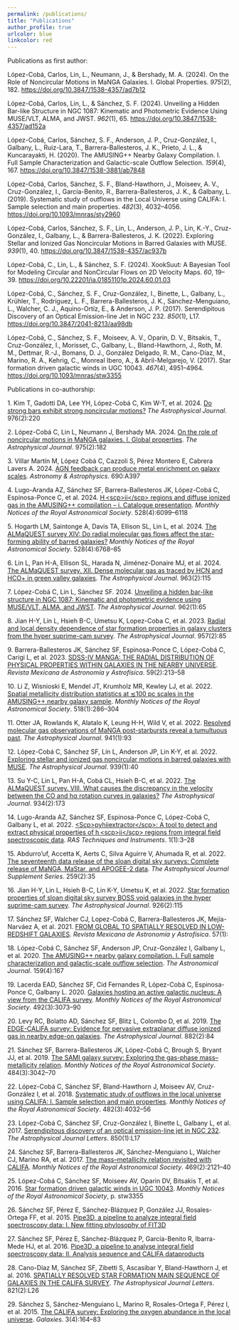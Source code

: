 ```yaml
---
permalink: /publications/
title: "Publications"
author_profile: true
urlcolor: blue
linkcolor: red
---
```


Publications as first author:

López-Cobá, Carlos, Lin, L., Neumann, J., & Bershady, M. A. (2024).
<span class="nocase">On the Role of Noncircular Motions in MaNGA
Galaxies. I. Global Properties</span>. *975*(2), 182.
<https://doi.org/10.3847/1538-4357/ad7b12>

López-Cobá, Carlos, Lin, L., & Sánchez, S. F. (2024).
<span class="nocase">Unveiling a Hidden Bar-like Structure in NGC 1087:
Kinematic and Photometric Evidence Using MUSE/VLT, ALMA, and
JWST</span>. *962*(1), 65. <https://doi.org/10.3847/1538-4357/ad152a>

López-Cobá, Carlos, Sánchez, S. F., Anderson, J. P., Cruz-González, I.,
Galbany, L., Ruiz-Lara, T., Barrera-Ballesteros, J. K., Prieto, J. L., &
Kuncarayakti, H. (2020). <span class="nocase">The AMUSING++ Nearby
Galaxy Compilation. I. Full Sample Characterization and Galactic-scale
Outflow Selection</span>. *159*(4), 167.
<https://doi.org/10.3847/1538-3881/ab7848>

López-Cobá, Carlos, Sánchez, S. F., Bland-Hawthorn, J., Moiseev, A. V.,
Cruz-González, I., Garcı́a-Benito, R., Barrera-Ballesteros, J. K., &
Galbany, L. (2019). <span class="nocase">Systematic study of outflows in
the Local Universe using CALIFA: I. Sample selection and main
properties</span>. *482*(3), 4032–4056.
<https://doi.org/10.1093/mnras/sty2960>

López-Cobá, Carlos, Sánchez, S. F., Lin, L., Anderson, J. P., Lin,
K.-Y., Cruz-González, I., Galbany, L., & Barrera-Ballesteros, J. K.
(2022). <span class="nocase">Exploring Stellar and Ionized Gas
Noncircular Motions in Barred Galaxies with MUSE</span>. *939*(1), 40.
<https://doi.org/10.3847/1538-4357/ac937b>

López-Cobá, C., Lin, L., & Sánchez, S. F. (2024).
<span class="nocase">XookSuut: A Bayesian Tool for Modeling Circular and
NonCircular Flows on 2D Velocity Maps</span>. *60*, 19–39.
<https://doi.org/10.22201/ia.01851101p.2024.60.01.03>

López-Cobá, C., Sánchez, S. F., Cruz-González, I., Binette, L., Galbany,
L., Krühler, T., Rodrı́guez, L. F., Barrera-Ballesteros, J. K.,
Sánchez-Menguiano, L., Walcher, C. J., Aquino-Ortı́z, E., & Anderson, J.
P. (2017). <span class="nocase">Serendipitous Discovery of an Optical
Emission-line Jet in NGC 232</span>. *850*(1), L17.
<https://doi.org/10.3847/2041-8213/aa98db>

López-Cobá, C., Sánchez, S. F., Moiseev, A. V., Oparin, D. V., Bitsakis,
T., Cruz-González, I., Morisset, C., Galbany, L., Bland-Hawthorn, J.,
Roth, M. M., Dettmar, R.-J., Bomans, D. J., González Delgado, R. M.,
Cano-Dı́az, M., Marino, R. A., Kehrig, C., Monreal Ibero, A., &
Abril-Melgarejo, V. (2017). <span class="nocase">Star formation driven
galactic winds in UGC 10043</span>. *467*(4), 4951–4964.
<https://doi.org/10.1093/mnras/stw3355>

Publications in co-authorship:

<span class="csl-left-margin">1.
</span><span class="csl-right-inline">Kim T, Gadotti DA, Lee YH,
López-Cobá C, Kim W-T, et al. 2024. [Do strong bars exhibit strong
noncircular motions?](https://doi.org/10.3847/1538-4357/ad8573) *The
Astrophysical Journal*. 976(2):220</span>

<span class="csl-left-margin">2.
</span><span class="csl-right-inline">López-Cobá C, Lin L, Neumann J,
Bershady MA. 2024. [On the role of noncircular motions in MaNGA
galaxies. I. Global
properties](https://doi.org/10.3847/1538-4357/ad7b12). *The
Astrophysical Journal*. 975(2):182</span>

<span class="csl-left-margin">3.
</span><span class="csl-right-inline">Villar Martín M, López Cobá C,
Cazzoli S, Pérez Montero E, Cabrera Lavers A. 2024. [AGN feedback can
produce metal enrichment on galaxy
scales](https://doi.org/10.1051/0004-6361/202449621). *Astronomy &amp;
Astrophysics*. 690:A397</span>

<span class="csl-left-margin">4.
</span><span class="csl-right-inline">Lugo-Aranda AZ, Sánchez SF,
Barrera-Ballesteros JK, López-Cobá C, Espinosa-Ponce C, et al. 2024.
[H &lt;scp&gt;ii&lt;/scp&gt; regions and diffuse ionized gas in the
AMUSING++ compilation – i. Catalogue
presentation](https://doi.org/10.1093/mnras/stae345). *Monthly Notices
of the Royal Astronomical Society*. 528(4):6099–6118</span>

<span class="csl-left-margin">5.
</span><span class="csl-right-inline">Hogarth LM, Saintonge A, Davis TA,
Ellison SL, Lin L, et al. 2024. [The ALMaQUEST survey XIV: Do radial
molecular gas flows affect the star-forming ability of barred
galaxies?](https://doi.org/10.1093/mnras/stae377) *Monthly Notices of
the Royal Astronomical Society*. 528(4):6768–85</span>

<span class="csl-left-margin">6.
</span><span class="csl-right-inline">Lin L, Pan H-A, Ellison SL, Harada
N, Jiménez-Donaire MJ, et al. 2024. [The ALMaQUEST survey. XII. Dense
molecular gas as traced by HCN and HCO+ in green valley
galaxies](https://doi.org/10.3847/1538-4357/ad18b9). *The Astrophysical
Journal*. 963(2):115</span>

<span class="csl-left-margin">7.
</span><span class="csl-right-inline">López-Cobá C, Lin L, Sánchez SF.
2024. [Unveiling a hidden bar-like structure in NGC 1087: Kinematic and
photometric evidence using MUSE/VLT, ALMA, and
JWST](https://doi.org/10.3847/1538-4357/ad152a). *The Astrophysical
Journal*. 962(1):65</span>

<span class="csl-left-margin">8.
</span><span class="csl-right-inline">Jian H-Y, Lin L, Hsieh B-C, Umetsu
K, Lopez-Coba C, et al. 2023. [Radial and local density dependence of
star formation properties in galaxy clusters from the hyper suprime-cam
survey](https://doi.org/10.3847/1538-4357/acfc22). *The Astrophysical
Journal*. 957(2):85</span>

<span class="csl-left-margin">9.
</span><span class="csl-right-inline">Barrera-Ballesteros JK, Sánchez
SF, Espinosa-Ponce C, López-Cobá C, Carigi L, et al. 2023. [SDSS-IV
MANGA: THE RADIAL DISTRIBUTION OF PHYSICAL PROPERTIES WITHIN GALAXIES IN
THE NEARBY
UNIVERSE](https://doi.org/10.22201/ia.01851101p.2023.59.02.06). *Revista
Mexicana de Astronomía y Astrofísica*. 59(2):213–58</span>

<span class="csl-left-margin">10.
</span><span class="csl-right-inline">Li Z, Wisnioski E, Mendel JT,
Krumholz MR, Kewley LJ, et al. 2022. [Spatial metallicity distribution
statistics at ≲100 pc scales in the AMUSING++ nearby galaxy
sample](https://doi.org/10.1093/mnras/stac3028). *Monthly Notices of the
Royal Astronomical Society*. 518(1):286–304</span>

<span class="csl-left-margin">11.
</span><span class="csl-right-inline">Otter JA, Rowlands K, Alatalo K,
Leung H-H, Wild V, et al. 2022. [Resolved molecular gas observations of
MaNGA post-starbursts reveal a tumultuous
past](https://doi.org/10.3847/1538-4357/ac9dee). *The Astrophysical
Journal*. 941(1):93</span>

<span class="csl-left-margin">12.
</span><span class="csl-right-inline">López-Cobá C, Sánchez SF, Lin L,
Anderson JP, Lin K-Y, et al. 2022. [Exploring stellar and ionized gas
noncircular motions in barred galaxies with
MUSE](https://doi.org/10.3847/1538-4357/ac937b). *The Astrophysical
Journal*. 939(1):40</span>

<span class="csl-left-margin">13.
</span><span class="csl-right-inline">Su Y-C, Lin L, Pan H-A, Cobá CL,
Hsieh B-C, et al. 2022. [The ALMaQUEST survey. VIII. What causes the
discrepancy in the velocity between the CO and hα rotation curves in
galaxies?](https://doi.org/10.3847/1538-4357/ac77fd) *The Astrophysical
Journal*. 934(2):173</span>

<span class="csl-left-margin">14.
</span><span class="csl-right-inline">Lugo-Aranda AZ, Sánchez SF,
Espinosa-Ponce C, López-Cobá C, Galbany L, et al. 2022.
[&lt;Scp&gt;pyhiiextractor&lt;/scp&gt;: A tool to detect and extract
physical properties of h &lt;scp&gt;ii&lt;/scp&gt; regions from integral
field spectroscopic data](https://doi.org/10.1093/rasti/rzac001). *RAS
Techniques and Instruments*. 1(1):3–28</span>

<span class="csl-left-margin">15.
</span><span class="csl-right-inline">Abdurro’uf, Accetta K, Aerts C,
Silva Aguirre V, Ahumada R, et al. 2022. [The seventeenth data release
of the sloan digital sky surveys: Complete release of MaNGA, MaStar, and
APOGEE-2 data](https://doi.org/10.3847/1538-4365/ac4414). *The
Astrophysical Journal Supplement Series*. 259(2):35</span>

<span class="csl-left-margin">16.
</span><span class="csl-right-inline">Jian H-Y, Lin L, Hsieh B-C, Lin
K-Y, Umetsu K, et al. 2022. [Star formation properties of sloan digital
sky survey BOSS void galaxies in the hyper suprime-cam
survey](https://doi.org/10.3847/1538-4357/ac448b). *The Astrophysical
Journal*. 926(2):115</span>

<span class="csl-left-margin">17.
</span><span class="csl-right-inline">Sánchez SF, Walcher CJ, Lopez-Cobá
C, Barrera-Ballesteros JK, Mejía-Narváez A, et al. 2021. [FROM GLOBAL TO
SPATIALLY RESOLVED IN LOW-REDSHIFT
GALAXIES](https://doi.org/10.22201/ia.01851101p.2021.57.01.01). *Revista
Mexicana de Astronomía y Astrofísica*. 57(1):</span>

<span class="csl-left-margin">18.
</span><span class="csl-right-inline">López-Cobá C, Sánchez SF, Anderson
JP, Cruz-González I, Galbany L, et al. 2020. [The AMUSING++ nearby
galaxy compilation. I. Full sample characterization and galactic-scale
outflow selection](https://doi.org/10.3847/1538-3881/ab7848). *The
Astronomical Journal*. 159(4):167</span>

<span class="csl-left-margin">19.
</span><span class="csl-right-inline">Lacerda EAD, Sánchez SF, Cid
Fernandes R, López-Cobá C, Espinosa-Ponce C, Galbany L. 2020. [Galaxies
hosting an active galactic nucleus: A view from the CALIFA
survey](https://doi.org/10.1093/mnras/staa008). *Monthly Notices of the
Royal Astronomical Society*. 492(3):3073–90</span>

<span class="csl-left-margin">20.
</span><span class="csl-right-inline">Levy RC, Bolatto AD, Sánchez SF,
Blitz L, Colombo D, et al. 2019. [The EDGE-CALIFA survey: Evidence for
pervasive extraplanar diffuse ionized gas in nearby edge-on
galaxies](https://doi.org/10.3847/1538-4357/ab2ed4). *The Astrophysical
Journal*. 882(2):84</span>

<span class="csl-left-margin">21.
</span><span class="csl-right-inline">Sánchez SF, Barrera-Ballesteros
JK, López-Cobá C, Brough S, Bryant JJ, et al. 2019. [The SAMI galaxy
survey: Exploring the gas-phase mass–metallicity
relation](https://doi.org/10.1093/mnras/stz019). *Monthly Notices of the
Royal Astronomical Society*. 484(3):3042–70</span>

<span class="csl-left-margin">22.
</span><span class="csl-right-inline">López-Cobá C, Sánchez SF,
Bland-Hawthorn J, Moiseev AV, Cruz-González I, et al. 2018. [Systematic
study of outflows in the local universe using CALIFA: I. Sample
selection and main properties](https://doi.org/10.1093/mnras/sty2960).
*Monthly Notices of the Royal Astronomical Society*.
482(3):4032–56</span>

<span class="csl-left-margin">23.
</span><span class="csl-right-inline">López-Cobá C, Sánchez SF,
Cruz-González I, Binette L, Galbany L, et al. 2017. [Serendipitous
discovery of an optical emission-line jet in NGC
232](https://doi.org/10.3847/2041-8213/aa98db). *The Astrophysical
Journal Letters*. 850(1):L17</span>

<span class="csl-left-margin">24.
</span><span class="csl-right-inline">Sánchez SF, Barrera-Ballesteros
JK, Sánchez-Menguiano L, Walcher CJ, Marino RA, et al. 2017. [The
mass–metallicity relation revisited with
CALIFA](https://doi.org/10.1093/mnras/stx808). *Monthly Notices of the
Royal Astronomical Society*. 469(2):2121–40</span>

<span class="csl-left-margin">25.
</span><span class="csl-right-inline">López-Cobá C, Sánchez SF, Moiseev
AV, Oparin DV, Bitsakis T, et al. 2016. [Star formation driven galactic
winds in UGC 10043](https://doi.org/10.1093/mnras/stw3355). *Monthly
Notices of the Royal Astronomical Society*, p. stw3355</span>

<span class="csl-left-margin">26.
</span><span class="csl-right-inline">Sánchez SF, Pérez E,
Sánchez-Blázquez P, González JJ, Rosales-Ortega FF, et al. 2015.
[Pipe3D, a pipeline to analyze integral field spectroscopy data: I. New
fitting phylosophy of
FIT3D](https://doi.org/10.48550/ARXIV.1509.08552)</span>

<span class="csl-left-margin">27.
</span><span class="csl-right-inline">Sánchez SF, Pérez E,
Sánchez-Blázquez P, García-Benito R, Ibarra-Mede HJ, et al. 2016.
[Pipe3D, a pipeline to analyse integral field spectroscopy data: II.
Analysis sequence and CALIFA
dataproducts](https://doi.org/10.48550/ARXIV.1602.01830)</span>

<span class="csl-left-margin">28.
</span><span class="csl-right-inline">Cano-Díaz M, Sánchez SF, Zibetti
S, Ascasibar Y, Bland-Hawthorn J, et al. 2016. [SPATIALLY RESOLVED STAR
FORMATION MAIN SEQUENCE OF GALAXIES IN THE CALIFA
SURVEY](https://doi.org/10.3847/2041-8205/821/2/l26). *The Astrophysical
Journal Letters*. 821(2):L26</span>

<span class="csl-left-margin">29.
</span><span class="csl-right-inline">Sánchez S, Sánchez-Menguiano L,
Marino R, Rosales-Ortega F, Pérez I, et al. 2015. [The CALIFA survey:
Exploring the oxygen abundance in the local
universe](https://doi.org/10.3390/galaxies3040164). *Galaxies*.
3(4):164–83</span>
